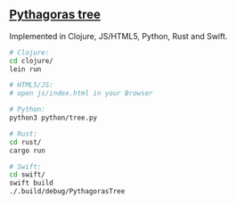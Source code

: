 ## [Pythagoras tree](https://en.wikipedia.org/wiki/Pythagoras_tree_(fractal))
Implemented in Clojure, JS/HTML5, Python, Rust and Swift.

```bash
# Clojure:
cd clojure/
lein run

# HTML5/JS:
# open js/index.html in your Browser

# Python:
python3 python/tree.py

# Rust:
cd rust/
cargo run

# Swift:
cd swift/
swift build
./.build/debug/PythagorasTree

```


